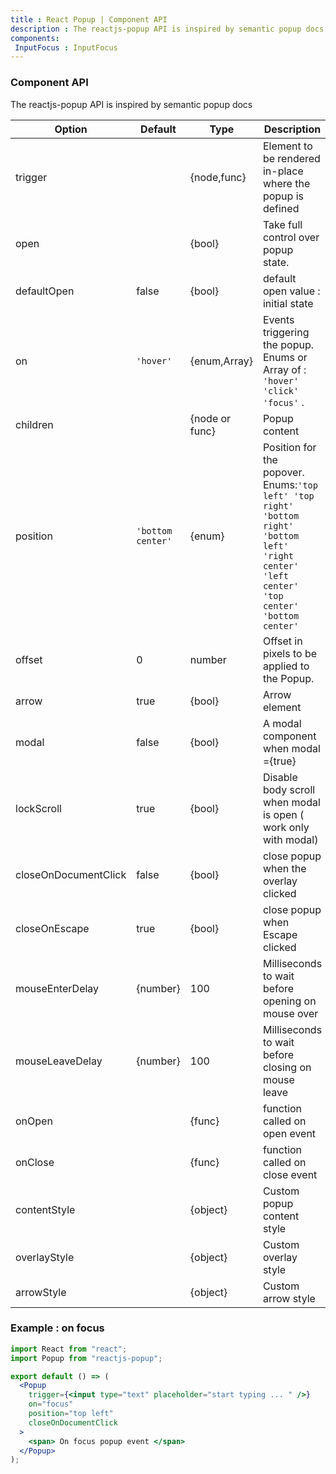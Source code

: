 ```yaml
---
title : React Popup | Component API 
description : The reactjs-popup API is inspired by semantic popup docs
components:
 InputFocus : InputFocus
---
```


### Component API

The reactjs-popup API is inspired by semantic popup docs

| Option               | Default           | Type           | Description                                                                                                                                            |
| -------------------- | ----------------- | -------------- | ------------------------------------------------------------------------------------------------------------------------------------------------------ |
| trigger              |                   | {node,func}    | Element to be rendered in-place where the popup is defined                                                                                             |
| open                 |                   | {bool}         | Take full control over popup state.                                                                                                                    |
| defaultOpen          | false             | {bool}         | default open value : initial state                                                                                                                     |
| on                   | `'hover'`         | {enum,Array}   | Events triggering the popup. Enums or Array of : `'hover' 'click' 'focus'` .                                                                           |
| children             |                   | {node or func} | Popup content                                                                                                                                          |
| position             | `'bottom center'` | {enum}         | Position for the popover. <br /> Enums:`'top left' 'top right' 'bottom right' 'bottom left' 'right center' 'left center' 'top center' 'bottom center'` |
| offset               | 0                 | number         | Offset in pixels to be applied to the Popup.                                                                                                           |
| arrow                | true              | {bool}         | Arrow element                                                                                                                                          |
| modal                | false             | {bool}         | A modal component when modal ={true}                                                                                                                   |
| lockScroll           | true              | {bool}         | Disable body scroll when modal is open ( work only with modal)                                                                                         |
| closeOnDocumentClick | false             | {bool}         | close popup when the overlay clicked                                                                                                                   |
| closeOnEscape        | true              | {bool}         | close popup when Escape clicked                                                                                                                        |
| mouseEnterDelay      | {number}          | 100            | Milliseconds to wait before opening on mouse over                                                                                                      |
| mouseLeaveDelay      | {number}          | 100            | Milliseconds to wait before closing on mouse leave                                                                                                     |
| onOpen               |                   | {func}         | function called on open event                                                                                                                          |
| onClose              |                   | {func}         | function called on close event                                                                                                                         |
| contentStyle         |                   | {object}       | Custom popup content style                                                                                                                             |
| overlayStyle         |                   | {object}       | Custom overlay style                                                                                                                                   |
| arrowStyle           |                   | {object}       | Custom arrow style                                                                                                                                     |

### Example : on focus

<InputFocus />

```jsx
import React from "react";
import Popup from "reactjs-popup";

export default () => (
  <Popup
    trigger={<input type="text" placeholder="start typing ... " />}
    on="focus"
    position="top left"
    closeOnDocumentClick
  >
    <span> On focus popup event </span>
  </Popup>
);
```
